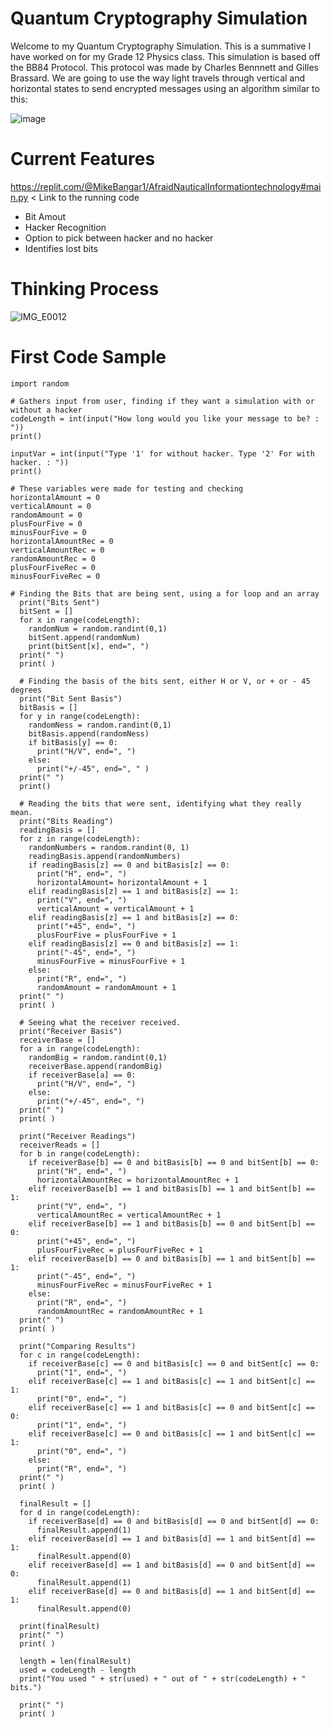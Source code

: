 # Quantum Cryptography Simulation

Welcome to my Quantum Cryptography Simulation. This is a summative I have worked on for my Grade 12 Physics class. This simulation is based off the BB84 Protocol. This protocol was made by Charles Bennnett and Gilles Brassard. We are going to use the way light travels through vertical and horizontal states to send encrypted messages using an algorithm similar to this:

![image](https://user-images.githubusercontent.com/113077964/214464300-072a5798-edf5-4e5d-9025-3c8621e34541.png)

# Current Features

https://replit.com/@MikeBangar1/AfraidNauticalInformationtechnology#main.py < Link to the running code

- Bit Amout
- Hacker Recognition
- Option to pick between hacker and no hacker
- Identifies lost bits

# Thinking Process

![IMG_E0012](https://user-images.githubusercontent.com/113077964/214472721-835c1eaa-db26-4b82-b255-e10782ad9856.JPG)

# First Code Sample

```
import random 

# Gathers input from user, finding if they want a simulation with or without a hacker
codeLength = int(input("How long would you like your message to be? : "))
print()

inputVar = int(input("Type '1' for without hacker. Type '2' For with hacker. : "))
print()

# These variables were made for testing and checking
horizontalAmount = 0
verticalAmount = 0
randomAmount = 0
plusFourFive = 0
minusFourFive = 0
horizontalAmountRec = 0
verticalAmountRec = 0
randomAmountRec = 0
plusFourFiveRec = 0
minusFourFiveRec = 0

# Finding the Bits that are being sent, using a for loop and an array
  print("Bits Sent")
  bitSent = []
  for x in range(codeLength):
    randomNum = random.randint(0,1)
    bitSent.append(randomNum)
    print(bitSent[x], end=", ")
  print(" ")
  print( )
  
  # Finding the basis of the bits sent, either H or V, or + or - 45 degrees
  print("Bit Sent Basis")
  bitBasis = []
  for y in range(codeLength):
    randomNess = random.randint(0,1)
    bitBasis.append(randomNess)
    if bitBasis[y] == 0:
      print("H/V", end=", ")
    else:
      print("+/-45", end=", " )
  print(" ")
  print() 
  
  # Reading the bits that were sent, identifying what they really mean. 
  print("Bits Reading")
  readingBasis = []
  for z in range(codeLength):
    randomNumbers = random.randint(0, 1)
    readingBasis.append(randomNumbers)
    if readingBasis[z] == 0 and bitBasis[z] == 0:
      print("H", end=", ")
      horizontalAmount= horizontalAmount + 1
    elif readingBasis[z] == 1 and bitBasis[z] == 1:
      print("V", end=", ")
      verticalAmount = verticalAmount + 1
    elif readingBasis[z] == 1 and bitBasis[z] == 0:
      print("+45", end=", ")
      plusFourFive = plusFourFive + 1
    elif readingBasis[z] == 0 and bitBasis[z] == 1:
      print("-45", end=", ")
      minusFourFive = minusFourFive + 1
    else:
      print("R", end=", ")
      randomAmount = randomAmount + 1
  print(" ")
  print( )
  
  # Seeing what the receiver received. 
  print("Receiver Basis")
  receiverBase = []
  for a in range(codeLength):
    randomBig = random.randint(0,1)
    receiverBase.append(randomBig)
    if receiverBase[a] == 0:
      print("H/V", end=", ")
    else: 
      print("+/-45", end=", ")
  print(" ")
  print( )
  
  print("Receiver Readings")
  receiverReads = []
  for b in range(codeLength):
    if receiverBase[b] == 0 and bitBasis[b] == 0 and bitSent[b] == 0:
      print("H", end=", ")
      horizontalAmountRec = horizontalAmountRec + 1
    elif receiverBase[b] == 1 and bitBasis[b] == 1 and bitSent[b] == 1:
      print("V", end=", ")
      verticalAmountRec = verticalAmountRec + 1
    elif receiverBase[b] == 1 and bitBasis[b] == 0 and bitSent[b] == 0:
      print("+45", end=", ")
      plusFourFiveRec = plusFourFiveRec + 1
    elif receiverBase[b] == 0 and bitBasis[b] == 1 and bitSent[b] == 1:
      print("-45", end=", ")
      minusFourFiveRec = minusFourFiveRec + 1
    else:
      print("R", end=", ")
      randomAmountRec = randomAmountRec + 1
  print(" ")
  print( )
  
  print("Comparing Results")
  for c in range(codeLength):
    if receiverBase[c] == 0 and bitBasis[c] == 0 and bitSent[c] == 0:
      print("1", end=", ")
    elif receiverBase[c] == 1 and bitBasis[c] == 1 and bitSent[c] == 1:
      print("0", end=", ")
    elif receiverBase[c] == 1 and bitBasis[c] == 0 and bitSent[c] == 0:
      print("1", end=", ")
    elif receiverBase[c] == 0 and bitBasis[c] == 1 and bitSent[c] == 1:
      print("0", end=", ")
    else:
      print("R", end=", ")
  print(" ")
  print( )
  
  finalResult = []
  for d in range(codeLength):
    if receiverBase[d] == 0 and bitBasis[d] == 0 and bitSent[d] == 0:
      finalResult.append(1)
    elif receiverBase[d] == 1 and bitBasis[d] == 1 and bitSent[d] == 1:
      finalResult.append(0)
    elif receiverBase[d] == 1 and bitBasis[d] == 0 and bitSent[d] == 0:
      finalResult.append(1)
    elif receiverBase[d] == 0 and bitBasis[d] == 1 and bitSent[d] == 1:
      finalResult.append(0)
    
  print(finalResult)
  print(" ")
  print( )
  
  length = len(finalResult)
  used = codeLength - length
  print("You used " + str(used) + " out of " + str(codeLength) + " bits.")
  
  print(" ")
  print( )
  
  ```
